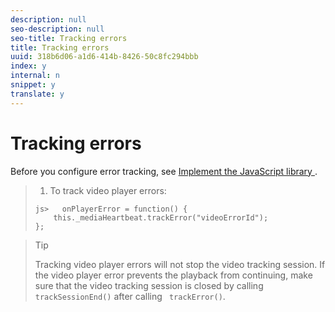 ```yaml
---
description: null
seo-description: null
seo-title: Tracking errors
title: Tracking errors
uuid: 318b6d06-a1d6-414b-8426-50c8fc294bbb
index: y
internal: n
snippet: y
translate: y
---
```


# Tracking errors

Before you configure error tracking, see [ Implement the JavaScript library ](c_vhl_imp-lib-js.md#concept_A72BFE683F4A4A3397FD0C71E955DF07). 

>1. To track video player errors:
>
>   ```
>   js>   onPlayerError = function() { 
>       this._mediaHeartbeat.trackError("videoErrorId"); 
>   };
>   ```

>   >[!TIP]
>   >
>   >Tracking video player errors will not stop the video tracking session. If the video player error prevents the playback from continuing, make sure that the video tracking session is closed by calling ` trackSessionEnd()` after calling ` trackError()`. 
>
